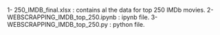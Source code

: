 
1- 250_IMDB_final.xlsx : contains al the data for top 250 IMDb movies.
2- WEBSCRAPPING_IMDB_top_250.ipynb : ipynb file.
3- WEBSCRAPPING_IMDB_top_250.py : python file.

